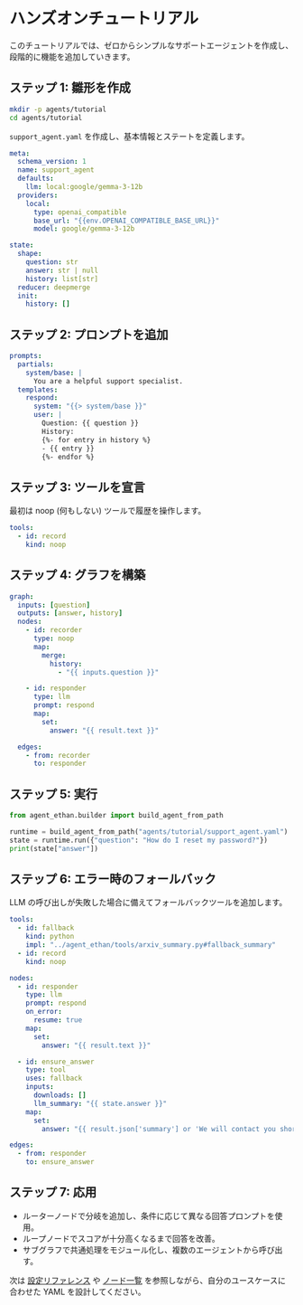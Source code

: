 # ハンズオンチュートリアル

このチュートリアルでは、ゼロからシンプルなサポートエージェントを作成し、段階的に機能を追加していきます。

## ステップ 1: 雛形を作成

```bash
mkdir -p agents/tutorial
cd agents/tutorial
```

`support_agent.yaml` を作成し、基本情報とステートを定義します。

```yaml
meta:
  schema_version: 1
  name: support_agent
  defaults:
    llm: local:google/gemma-3-12b
  providers:
    local:
      type: openai_compatible
      base_url: "{{env.OPENAI_COMPATIBLE_BASE_URL}}"
      model: google/gemma-3-12b

state:
  shape:
    question: str
    answer: str | null
    history: list[str]
  reducer: deepmerge
  init:
    history: []
```

## ステップ 2: プロンプトを追加

```yaml
prompts:
  partials:
    system/base: |
      You are a helpful support specialist.
  templates:
    respond:
      system: "{{> system/base }}"
      user: |
        Question: {{ question }}
        History:
        {%- for entry in history %}
        - {{ entry }}
        {%- endfor %}
```

## ステップ 3: ツールを宣言

最初は noop (何もしない) ツールで履歴を操作します。

```yaml
tools:
  - id: record
    kind: noop
```

## ステップ 4: グラフを構築

```yaml
graph:
  inputs: [question]
  outputs: [answer, history]
  nodes:
    - id: recorder
      type: noop
      map:
        merge:
          history:
            - "{{ inputs.question }}"

    - id: responder
      type: llm
      prompt: respond
      map:
        set:
          answer: "{{ result.text }}"

  edges:
    - from: recorder
      to: responder
```

## ステップ 5: 実行

```python
from agent_ethan.builder import build_agent_from_path

runtime = build_agent_from_path("agents/tutorial/support_agent.yaml")
state = runtime.run({"question": "How do I reset my password?"})
print(state["answer"])
```

## ステップ 6: エラー時のフォールバック

LLM の呼び出しが失敗した場合に備えてフォールバックツールを追加します。

```yaml
tools:
  - id: fallback
    kind: python
    impl: "../agent_ethan/tools/arxiv_summary.py#fallback_summary"
  - id: record
    kind: noop

nodes:
  - id: responder
    type: llm
    prompt: respond
    on_error:
      resume: true
    map:
      set:
        answer: "{{ result.text }}"

  - id: ensure_answer
    type: tool
    uses: fallback
    inputs:
      downloads: []
      llm_summary: "{{ state.answer }}"
    map:
      set:
        answer: "{{ result.json['summary'] or 'We will contact you shortly.' }}"

edges:
  - from: responder
    to: ensure_answer
```

## ステップ 7: 応用

- ルーターノードで分岐を追加し、条件に応じて異なる回答プロンプトを使用。
- ループノードでスコアが十分高くなるまで回答を改善。
- サブグラフで共通処理をモジュール化し、複数のエージェントから呼び出す。

次は [設定リファレンス](configuration.md) や [ノード一覧](nodes.md) を参照しながら、自分のユースケースに合わせた YAML を設計してください。
